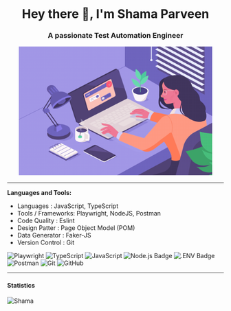 <h1 align="center">Hey there 👋, I'm Shama Parveen</h1>
<h3 align="center">A passionate Test Automation Engineer</h3>


<div align="center">
  <img alt="Coding" height="300" width="450" 
    src="https://github.com/shamapar/shamapar/blob/main/images/coder_girl_02.gif" alt="Coder GIF" >
</div>

---
**Languages and Tools:**

- Languages : JavaScript, TypeScript <br>
- Tools / Frameworks: Playwright, NodeJS, Postman <br>
- Code Quality : Eslint <br>
- Design Patter : Page Object Model (POM) <br>
- Data Generator : Faker-JS <br>
- Version Control : Git <br>

![Playwright](https://img.shields.io/badge/🎭-Playwright-393?&style=for-the-badge&logo=Playwright&logoColor=fff)
![TypeScript](https://img.shields.io/badge/-TypeScript-%233178C6?&style=for-the-badge&logo=Typescript&logoColor=black)
![JavaScript](https://img.shields.io/badge/-JavaScript-f0db4f?&style=for-the-badge&logo=JavaScript&logoColor=black)
![Node.js Badge](https://img.shields.io/badge/Node.js-393?logo=nodedotjs&logoColor=fff&style=for-the-badge)
![.ENV Badge](https://img.shields.io/badge/.ENV-ECD53F?logo=dotenv&logoColor=000&style=for-the-badge)
![Postman](https://img.shields.io/badge/-Postman-%23FF6C37?&style=for-the-badge&logo=Postman&logoColor=white)
![Git](https://img.shields.io/badge/git%20-%23F05032.svg?&style=for-the-badge&logo=git&logoColor=white)
![GitHub](https://img.shields.io/badge/-GitHub-%23181717?&style=for-the-badge&logo=GitHub&logoColor=white)

---

####  Statistics

<p align="left"> 
    <img src="https://github-readme-stats.vercel.app/api?username=shamapar&count_private=true&show_icons=true&theme=tokyonight" alt="Shama" width="420"/> 
</p>
